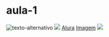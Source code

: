 # aula-1
![texto-alternativo](link-da-imagem)
![](https://img.shields.io/badge/JavaScript-323330?style=for-the-badge&logo=javascript&logoColor=F7DF1E)
[Alura](https://www.alura.com.br)
[Imagem](link-do-site)
[![](https://img.shields.io/badge/Instagram-E4405F?style=for-the-badge&logo=instagram&logoColor=white)](https://www.instagram.com/aluraonline/)
